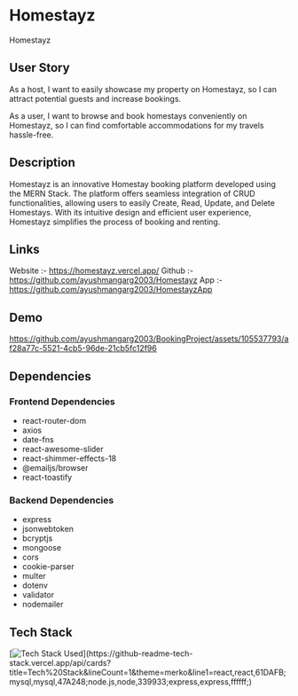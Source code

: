 # Homestayz
Homestayz

## User Story 
As a host, I want to easily showcase my property on Homestayz, so I can attract potential guests and increase bookings.    

As a user, I want to browse and book homestays conveniently on Homestayz, so I can find comfortable accommodations for my travels hassle-free.  

## Description
Homestayz is an innovative Homestay booking platform developed using the MERN Stack. The platform offers seamless integration of CRUD functionalities, allowing users to easily Create, Read, Update, and Delete Homestays. With its intuitive design and efficient user experience, Homestayz simplifies the process of booking and renting.

## Links
Website :- https://homestayz.vercel.app/
Github  :- https://github.com/ayushmangarg2003/Homestayz 
App     :- https://github.com/ayushmangarg2003/HomestayzApp

## Demo
https://github.com/ayushmangarg2003/BookingProject/assets/105537793/af28a77c-5521-4cb5-96de-21cb5fc12f96

## Dependencies
### Frontend Dependencies
- react-router-dom
- axios
- date-fns
- react-awesome-slider
- react-shimmer-effects-18
- @emailjs/browser
- react-toastify

### Backend Dependencies
- express
- jsonwebtoken
- bcryptjs
- mongoose
- cors
- cookie-parser
- multer
- dotenv
- validator
- nodemailer

## Tech Stack
[![Tech Stack Used](https://github-readme-tech-stack.vercel.app/api/cards?title=Tech%20Stack&lineCount=1&theme=merko&line1=react,react,61DAFB;mysql,mysql,47A248;node.js,node,339933;express,express,ffffff;)](https://github-readme-tech-stack.vercel.app/api/cards?title=Tech%20Stack&lineCount=1&theme=merko&line1=react,react,61DAFB;mysql,mysql,47A248;node.js,node,339933;express,express,ffffff;)
